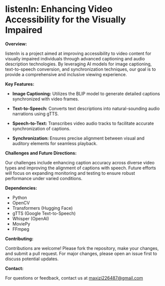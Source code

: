 
# listenIn: Enhancing Video Accessibility for the Visually Impaired

**Overview:**

listenIn is a project aimed at improving accessibility to video content for visually impaired individuals through advanced captioning and audio description technologies. By leveraging AI models for image captioning, text-to-speech conversion, and synchronization techniques, our goal is to provide a comprehensive and inclusive viewing experience.

**Key Features:**

- **Image Captioning:** Utilizes the BLIP model to generate detailed captions synchronized with video frames.
  
- **Text-to-Speech:** Converts text descriptions into natural-sounding audio narrations using gTTS.
  
- **Speech-to-Text:** Transcribes video audio tracks to facilitate accurate synchronization of captions.
  
- **Synchronization:** Ensures precise alignment between visual and auditory elements for seamless playback.

**Challenges and Future Directions:**

Our challenges include enhancing caption accuracy across diverse video types and improving the alignment of captions with speech. Future efforts will focus on expanding monitoring and testing to ensure robust performance under varied conditions.

**Dependencies:**

- Python
- OpenCV
- Transformers (Hugging Face)
- gTTS (Google Text-to-Speech)
- Whisper (OpenAI)
- MoviePy
- FFmpeg

**Contributing:**

Contributions are welcome! Please fork the repository, make your changes, and submit a pull request. For major changes, please open an issue first to discuss potential updates.

**Contact:**

For questions or feedback, contact us at maxizi226487@gmail.com

